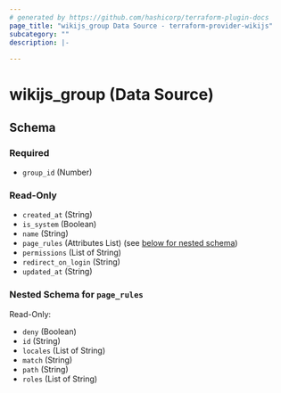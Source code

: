 ```yaml
---
# generated by https://github.com/hashicorp/terraform-plugin-docs
page_title: "wikijs_group Data Source - terraform-provider-wikijs"
subcategory: ""
description: |-
  
---
```


# wikijs_group (Data Source)





<!-- schema generated by tfplugindocs -->
## Schema

### Required

- `group_id` (Number)

### Read-Only

- `created_at` (String)
- `is_system` (Boolean)
- `name` (String)
- `page_rules` (Attributes List) (see [below for nested schema](#nestedatt--page_rules))
- `permissions` (List of String)
- `redirect_on_login` (String)
- `updated_at` (String)

<a id="nestedatt--page_rules"></a>
### Nested Schema for `page_rules`

Read-Only:

- `deny` (Boolean)
- `id` (String)
- `locales` (List of String)
- `match` (String)
- `path` (String)
- `roles` (List of String)


